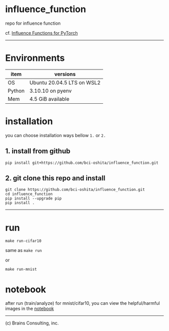 # influence_function
repo for influence function

cf. [Influence Functions for PyTorch](https://github.com/nimarb/pytorch_influence_functions)


---

# Environments

| item | versions | 
| ---- | -------- | 
| OS | Ubuntu 20.04.5 LTS on WSL2| 
| Python | 3.10.10 on pyenv | 
| Mem | 4.5 GiB available | 


# installation

you can choose installation ways bellow `1.` or `2.`


## 1. install from github

```
pip install git+https://github.com/bci-oshita/influence_function.git
```


## 2. git clone this repo and install

```
git clone https://github.com/bci-oshita/influence_function.git
cd influence_function
pip install --upgrade pip
pip install .
```


---

# run

```
make run-cifar10
```

same as `make run`

or

```
make run-mnist
```


# notebook

after run (train/analyze) for mnist/cifar10, you can view the helpful/harmful images in the [notebook](./influ_examples/notebooks/influence_viewer.ipynb)


---
(c) Brains Consulting, inc.

